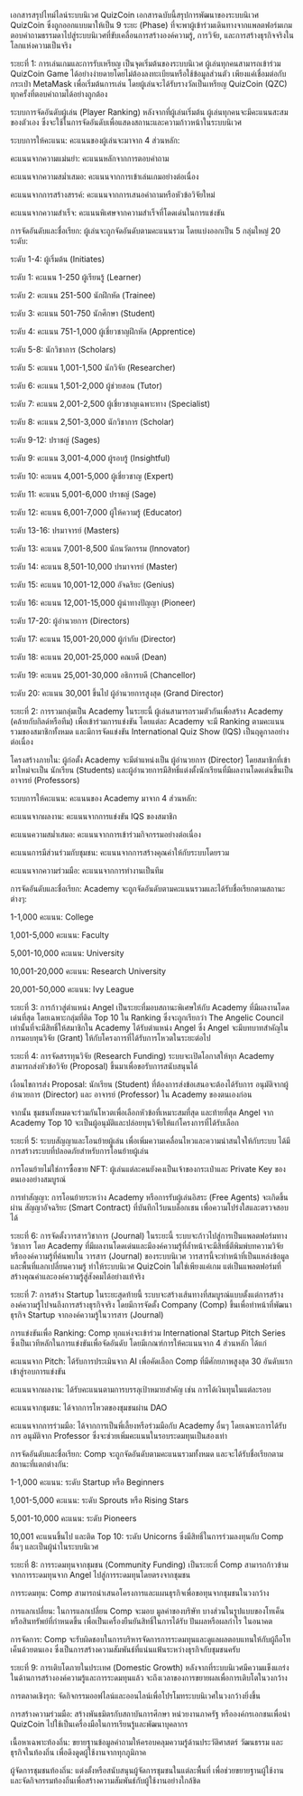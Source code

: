 เอกสารสรุปไทม์ไลน์ระบบนิเวศ QuizCoin
เอกสารฉบับนี้สรุปการพัฒนาของระบบนิเวศ QuizCoin ซึ่งถูกออกแบบมาให้เป็น 9 ระยะ (Phase) ที่จะพาผู้เข้าร่วมเดินทางจากแพลตฟอร์มเกมตอบคำถามธรรมดาไปสู่ระบบนิเวศที่ขับเคลื่อนการสร้างองค์ความรู้, การวิจัย, และการสร้างธุรกิจจริงในโลกแห่งความเป็นจริง

ระยะที่ 1: การเล่นเกมและการรับเหรียญ
เป็นจุดเริ่มต้นของระบบนิเวศ ผู้เล่นทุกคนสามารถเข้าร่วม QuizCoin Game ได้อย่างง่ายดายโดยไม่ต้องลงทะเบียนหรือใช้ข้อมูลส่วนตัว เพียงแค่เชื่อมต่อกับกระเป๋า MetaMask เพื่อเริ่มต้นการเล่น โดยผู้เล่นจะได้รับรางวัลเป็นเหรียญ QuizCoin (QZC) ทุกครั้งที่ตอบคำถามได้อย่างถูกต้อง

ระบบการจัดอันดับผู้เล่น (Player Ranking)
หลังจากที่ผู้เล่นเริ่มต้น ผู้เล่นทุกคนจะมีคะแนนสะสมของตัวเอง ซึ่งจะใช้ในการจัดอันดับเพื่อแสดงสถานะและความก้าวหน้าในระบบนิเวศ

ระบบการให้คะแนน: คะแนนของผู้เล่นจะมาจาก 4 ส่วนหลัก:

คะแนนจากความแม่นยำ: คะแนนหลักจากการตอบคำถาม

คะแนนจากความสม่ำเสมอ: คะแนนจากการเข้าเล่นเกมอย่างต่อเนื่อง

คะแนนจากการสร้างสรรค์: คะแนนจากการเสนอคำถามหรือหัวข้อวิจัยใหม่

คะแนนจากความสำเร็จ: คะแนนพิเศษจากความสำเร็จที่โดดเด่นในการแข่งขัน

การจัดอันดับและชื่อเรียก: ผู้เล่นจะถูกจัดอันดับตามคะแนนรวม โดยแบ่งออกเป็น 5 กลุ่มใหญ่ 20 ระดับ:

ระดับ 1-4: ผู้เริ่มต้น (Initiates)

ระดับ 1: คะแนน 1-250 ผู้เรียนรู้ (Learner)

ระดับ 2: คะแนน 251-500 นักฝึกหัด (Trainee)

ระดับ 3: คะแนน 501-750 นักศึกษา (Student)

ระดับ 4: คะแนน 751-1,000 ผู้เชี่ยวชาญฝึกหัด (Apprentice)

ระดับ 5-8: นักวิชาการ (Scholars)

ระดับ 5: คะแนน 1,001-1,500 นักวิจัย (Researcher)

ระดับ 6: คะแนน 1,501-2,000 ผู้ช่วยสอน (Tutor)

ระดับ 7: คะแนน 2,001-2,500 ผู้เชี่ยวชาญเฉพาะทาง (Specialist)

ระดับ 8: คะแนน 2,501-3,000 นักวิชาการ (Scholar)

ระดับ 9-12: ปราชญ์ (Sages)

ระดับ 9: คะแนน 3,001-4,000 ผู้รอบรู้ (Insightful)

ระดับ 10: คะแนน 4,001-5,000 ผู้เชี่ยวชาญ (Expert)

ระดับ 11: คะแนน 5,001-6,000 ปราชญ์ (Sage)

ระดับ 12: คะแนน 6,001-7,000 ผู้ให้ความรู้ (Educator)

ระดับ 13-16: ปรมาจารย์ (Masters)

ระดับ 13: คะแนน 7,001-8,500 นักนวัตกรรม (Innovator)

ระดับ 14: คะแนน 8,501-10,000 ปรมาจารย์ (Master)

ระดับ 15: คะแนน 10,001-12,000 อัจฉริยะ (Genius)

ระดับ 16: คะแนน 12,001-15,000 ผู้นำทางปัญญา (Pioneer)

ระดับ 17-20: ผู้อำนวยการ (Directors)

ระดับ 17: คะแนน 15,001-20,000 ผู้กำกับ (Director)

ระดับ 18: คะแนน 20,001-25,000 คณบดี (Dean)

ระดับ 19: คะแนน 25,001-30,000 อธิการบดี (Chancellor)

ระดับ 20: คะแนน 30,001 ขึ้นไป ผู้อำนวยการสูงสุด (Grand Director)

ระยะที่ 2: การรวมกลุ่มเป็น Academy
ในระยะนี้ ผู้เล่นสามารถรวมตัวกันเพื่อสร้าง Academy (คล้ายกับกิลด์หรือทีม) เพื่อเข้าร่วมการแข่งขัน โดยแต่ละ Academy จะมี Ranking ตามคะแนนรวมของสมาชิกทั้งหมด และมีการจัดแข่งขัน International Quiz Show (IQS) เป็นฤดูกาลอย่างต่อเนื่อง

โครงสร้างภายใน: ผู้ก่อตั้ง Academy จะมีตำแหน่งเป็น ผู้อำนวยการ (Director) โดยสมาชิกที่เข้ามาใหม่จะเป็น นักเรียน (Students) และผู้อำนวยการมีสิทธิ์แต่งตั้งนักเรียนที่มีผลงานโดดเด่นขึ้นเป็น อาจารย์ (Professors)

ระบบการให้คะแนน: คะแนนของ Academy มาจาก 4 ส่วนหลัก:

คะแนนจากผลงาน: คะแนนจากการแข่งขัน IQS ของสมาชิก

คะแนนความสม่ำเสมอ: คะแนนจากการเข้าร่วมกิจกรรมอย่างต่อเนื่อง

คะแนนการมีส่วนร่วมกับชุมชน: คะแนนจากการสร้างคุณค่าให้กับระบบโดยรวม

คะแนนจากความร่วมมือ: คะแนนจากการทำงานเป็นทีม

การจัดอันดับและชื่อเรียก: Academy จะถูกจัดอันดับตามคะแนนรวมและได้รับชื่อเรียกตามสถานะต่างๆ:

1-1,000 คะแนน: College

1,001-5,000 คะแนน: Faculty

5,001-10,000 คะแนน: University

10,001-20,000 คะแนน: Research University

20,001-50,000 คะแนน: Ivy League

ระยะที่ 3: การก้าวสู่ตำแหน่ง Angel
เป็นระยะที่มอบสถานะพิเศษให้กับ Academy ที่มีผลงานโดดเด่นที่สุด โดยเฉพาะกลุ่มที่ติด Top 10 ใน Ranking ซึ่งจะถูกเรียกว่า The Angelic Council เท่านั้นที่จะมีสิทธิ์ให้สมาชิกใน Academy ได้รับตำแหน่ง Angel ซึ่ง Angel จะมีบทบาทสำคัญในการมอบทุนวิจัย (Grant) ให้กับโครงการที่ได้รับการโหวตในระยะต่อไป

ระยะที่ 4: การจัดสรรทุนวิจัย (Research Funding)
ระบบจะเปิดโอกาสให้ทุก Academy สามารถส่งหัวข้อวิจัย (Proposal) ขึ้นมาเพื่อขอรับการสนับสนุนได้

เงื่อนไขการส่ง Proposal: นักเรียน (Student) ที่ต้องการส่งข้อเสนอจะต้องได้รับการ อนุมัติจากผู้อำนวยการ (Director) และ อาจารย์ (Professor) ใน Academy ของตนเองก่อน

จากนั้น ชุมชนทั้งหมดจะร่วมกันโหวตเพื่อเลือกหัวข้อที่เหมาะสมที่สุด และท้ายที่สุด Angel จาก Academy Top 10 จะเป็นผู้อนุมัติและปล่อยทุนวิจัยให้แก่โครงการที่ได้รับเลือก

ระยะที่ 5: ระบบสัญญาและโอนย้ายผู้เล่น
เพื่อเพิ่มความเคลื่อนไหวและความน่าสนใจให้กับระบบ ได้มีการสร้างระบบที่ปลอดภัยสำหรับการโอนย้ายผู้เล่น

การโอนย้ายไม่ใช่การซื้อขาย NFT: ผู้เล่นแต่ละคนยังคงเป็นเจ้าของกระเป๋าและ Private Key ของตนเองอย่างสมบูรณ์

การทำสัญญา: การโอนย้ายระหว่าง Academy หรือการรับผู้เล่นอิสระ (Free Agents) จะเกิดขึ้นผ่าน สัญญาอัจฉริยะ (Smart Contract) ที่บันทึกไว้บนบล็อกเชน เพื่อความโปร่งใสและตรวจสอบได้

ระยะที่ 6: การจัดตั้งวารสารวิชาการ (Journal)
ในระยะนี้ ระบบจะก้าวไปสู่การเป็นแพลตฟอร์มทางวิชาการ โดย Academy ที่มีผลงานโดดเด่นและมีองค์ความรู้ที่ล้ำหน้าจะมีสิทธิ์ตีพิมพ์บทความวิจัยหรือองค์ความรู้ที่ค้นพบใน วารสาร (Journal) ของระบบนิเวศ วารสารนี้จะทำหน้าที่เป็นแหล่งข้อมูลและพื้นที่แลกเปลี่ยนความรู้ ทำให้ระบบนิเวศ QuizCoin ไม่ใช่เพียงแค่เกม แต่เป็นแพลตฟอร์มที่สร้างคุณค่าและองค์ความรู้สู่สังคมได้อย่างแท้จริง

ระยะที่ 7: การสร้าง Startup
ในระยะสุดท้ายนี้ ระบบจะสร้างเส้นทางที่สมบูรณ์แบบตั้งแต่การสร้างองค์ความรู้ไปจนถึงการสร้างธุรกิจจริง โดยมีการจัดตั้ง Company (Comp) ขึ้นเพื่อทำหน้าที่พัฒนาธุรกิจ Startup จากองค์ความรู้ในวารสาร (Journal)

การแข่งขันเพื่อ Ranking: Comp ทุกแห่งจะเข้าร่วม International Startup Pitch Series ซึ่งเป็นเวทีหลักในการแข่งขันเพื่อจัดอันดับ โดยมีเกณฑ์การให้คะแนนจาก 4 ส่วนหลัก ได้แก่

คะแนนจาก Pitch: ได้รับการประเมินจาก AI เพื่อคัดเลือก Comp ที่มีศักยภาพสูงสุด 30 อันดับแรก เข้าสู่รอบการแข่งขัน

คะแนนจากผลงาน: ได้รับคะแนนตามการบรรลุเป้าหมายสำคัญ เช่น การได้เงินทุนในแต่ละรอบ

คะแนนจากชุมชน: ได้จากการโหวตของชุมชนผ่าน DAO

คะแนนจากการร่วมมือ: ได้จากการเป็นพี่เลี้ยงหรือร่วมมือกับ Academy อื่นๆ โดยเฉพาะการได้รับการ อนุมัติจาก Professor ซึ่งจะช่วยเพิ่มคะแนนในรอบระดมทุนเป็นสองเท่า

การจัดอันดับและชื่อเรียก: Comp จะถูกจัดอันดับตามคะแนนรวมทั้งหมด และจะได้รับชื่อเรียกตามสถานะที่แตกต่างกัน:

1-1,000 คะแนน: ระดับ Startup หรือ Beginners

1,001-5,000 คะแนน: ระดับ Sprouts หรือ Rising Stars

5,001-10,000 คะแนน: ระดับ Pioneers

10,001 คะแนนขึ้นไป และติด Top 10: ระดับ Unicorns ซึ่งมีสิทธิ์ในการร่วมลงทุนกับ Comp อื่นๆ และเป็นผู้นำในระบบนิเวศ

ระยะที่ 8: การระดมทุนจากชุมชน (Community Funding)
เป็นระยะที่ Comp สามารถก้าวข้ามจากการระดมทุนจาก Angel ไปสู่การระดมทุนโดยตรงจากชุมชน

การระดมทุน: Comp สามารถนำเสนอโครงการและแผนธุรกิจเพื่อขอทุนจากชุมชนในวงกว้าง

การแลกเปลี่ยน: ในการแลกเปลี่ยน Comp จะมอบ มูลค่าของบริษัท บางส่วนในรูปแบบของโทเค็นหรือสินทรัพย์ที่กำหนดขึ้น เพื่อเป็นเครื่องยืนยันสิทธิ์ในการได้รับ ปันผลหรือผลกำไร ในอนาคต

การจัดการ: Comp จะรับผิดชอบในการบริหารจัดการการระดมทุนและดูแลผลตอบแทนให้กับผู้ถือโทเค็นด้วยตนเอง ซึ่งเป็นการสร้างความสัมพันธ์ที่แน่นแฟ้นระหว่างธุรกิจกับชุมชนครับ

ระยะที่ 9: การเติบโตภายในประเทศ (Domestic Growth)
หลังจากที่ระบบนิเวศมีความแข็งแกร่งในด้านการสร้างองค์ความรู้และการระดมทุนแล้ว จะถึงเวลาของการขยายผลเพื่อการเติบโตในวงกว้าง

การตลาดเชิงรุก: จัดกิจกรรมออฟไลน์และออนไลน์เพื่อโปรโมทระบบนิเวศในวงกว้างยิ่งขึ้น

การสร้างความร่วมมือ: สร้างพันธมิตรกับสถาบันการศึกษา หน่วยงานภาครัฐ หรือองค์กรเอกชนเพื่อนำ QuizCoin ไปใช้เป็นเครื่องมือในการเรียนรู้และพัฒนาบุคลากร

เนื้อหาเฉพาะท้องถิ่น: ขยายฐานข้อมูลคำถามให้ครอบคลุมความรู้ด้านประวัติศาสตร์ วัฒนธรรม และธุรกิจในท้องถิ่น เพื่อดึงดูดผู้ใช้งานจากทุกภูมิภาค

ผู้จัดการชุมชนท้องถิ่น: แต่งตั้งหรือสนับสนุนผู้จัดการชุมชนในแต่ละพื้นที่ เพื่อช่วยขยายฐานผู้ใช้งานและจัดกิจกรรมท้องถิ่นเพื่อสร้างความสัมพันธ์กับผู้ใช้งานอย่างใกล้ชิด